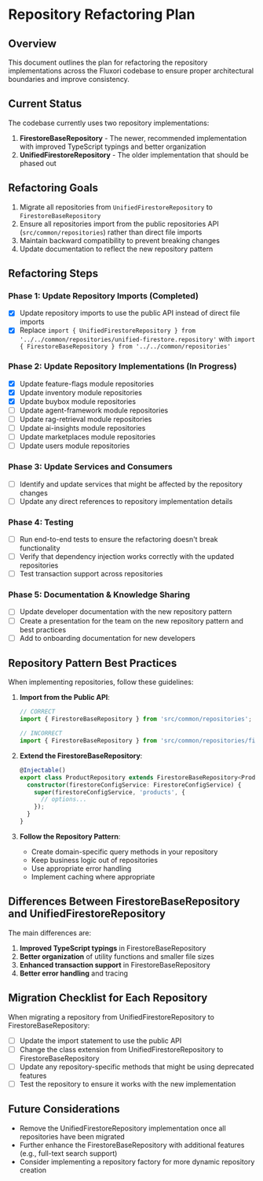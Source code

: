 # Repository Refactoring Plan

## Overview

This document outlines the plan for refactoring the repository implementations across the Fluxori codebase to ensure proper architectural boundaries and improve consistency.

## Current Status

The codebase currently uses two repository implementations:

1. **FirestoreBaseRepository** - The newer, recommended implementation with improved TypeScript typings and better organization
2. **UnifiedFirestoreRepository** - The older implementation that should be phased out

## Refactoring Goals

1. Migrate all repositories from `UnifiedFirestoreRepository` to `FirestoreBaseRepository`
2. Ensure all repositories import from the public repositories API (`src/common/repositories`) rather than direct file imports
3. Maintain backward compatibility to prevent breaking changes
4. Update documentation to reflect the new repository pattern

## Refactoring Steps

### Phase 1: Update Repository Imports (Completed)

- [x] Update repository imports to use the public API instead of direct file imports
- [x] Replace `import { UnifiedFirestoreRepository } from '../../common/repositories/unified-firestore.repository'` with `import { FirestoreBaseRepository } from '../../common/repositories'`

### Phase 2: Update Repository Implementations (In Progress)

- [x] Update feature-flags module repositories
- [x] Update inventory module repositories
- [x] Update buybox module repositories 
- [ ] Update agent-framework module repositories
- [ ] Update rag-retrieval module repositories
- [ ] Update ai-insights module repositories
- [ ] Update marketplaces module repositories
- [ ] Update users module repositories

### Phase 3: Update Services and Consumers

- [ ] Identify and update services that might be affected by the repository changes
- [ ] Update any direct references to repository implementation details

### Phase 4: Testing

- [ ] Run end-to-end tests to ensure the refactoring doesn't break functionality
- [ ] Verify that dependency injection works correctly with the updated repositories
- [ ] Test transaction support across repositories

### Phase 5: Documentation & Knowledge Sharing

- [ ] Update developer documentation with the new repository pattern
- [ ] Create a presentation for the team on the new repository pattern and best practices
- [ ] Add to onboarding documentation for new developers

## Repository Pattern Best Practices

When implementing repositories, follow these guidelines:

1. **Import from the Public API**:
   ```typescript
   // CORRECT
   import { FirestoreBaseRepository } from 'src/common/repositories';
   
   // INCORRECT
   import { FirestoreBaseRepository } from 'src/common/repositories/firestore-base.repository';
   ```

2. **Extend the FirestoreBaseRepository**:
   ```typescript
   @Injectable()
   export class ProductRepository extends FirestoreBaseRepository<Product> {
     constructor(firestoreConfigService: FirestoreConfigService) {
       super(firestoreConfigService, 'products', {
         // options...
       });
     }
   }
   ```

3. **Follow the Repository Pattern**:
   - Create domain-specific query methods in your repository
   - Keep business logic out of repositories
   - Use appropriate error handling
   - Implement caching where appropriate

## Differences Between FirestoreBaseRepository and UnifiedFirestoreRepository

The main differences are:

1. **Improved TypeScript typings** in FirestoreBaseRepository
2. **Better organization** of utility functions and smaller file sizes
3. **Enhanced transaction support** in FirestoreBaseRepository
4. **Better error handling** and tracing

## Migration Checklist for Each Repository

When migrating a repository from UnifiedFirestoreRepository to FirestoreBaseRepository:

- [ ] Update the import statement to use the public API
- [ ] Change the class extension from UnifiedFirestoreRepository to FirestoreBaseRepository
- [ ] Update any repository-specific methods that might be using deprecated features
- [ ] Test the repository to ensure it works with the new implementation

## Future Considerations

- Remove the UnifiedFirestoreRepository implementation once all repositories have been migrated
- Further enhance the FirestoreBaseRepository with additional features (e.g., full-text search support)
- Consider implementing a repository factory for more dynamic repository creation